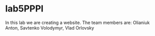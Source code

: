 # lab5PPPI
In this lab we are creating a website.
The team members are: Olianiuk Anton, Savtenko Volodymyr, Vlad Orlovsky
